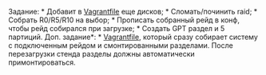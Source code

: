 Задание:
    * Добавит в [Vagrantfile](homework2/Vagrantfile) еще дисков;
    * Сломать/починить raid;
    * Собрать R0/R5/R10 на выбор;
    * Прописать собранный рейд в конф, чтобы рейд собирался при загрузке;
    * Cоздать GPT раздел и 5 партиций.
Доп. задание*: 
    * [Vagrantfile](homework2/Vagrantfile), который сразу собирает систему с подключенным рейдом и смонтированными разделами. После перезагрузки стенда разделы должны автоматически примонтироваться.
